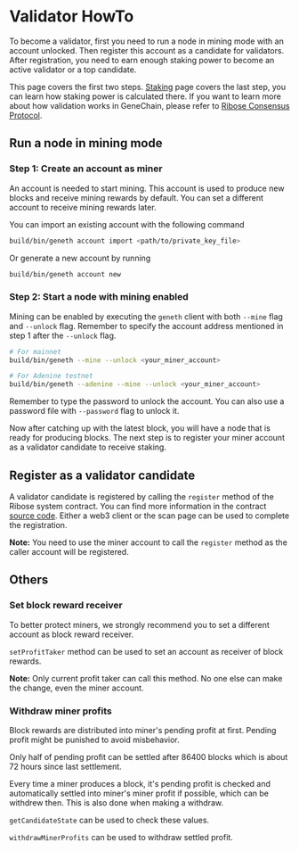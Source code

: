 # Validator HowTo

To become a validator, first you need to run a node in mining mode with an account unlocked. Then register this account as a candidate for validators. After registration, you need to earn enough staking power to become an active validator or a top candidate.

This page covers the first two steps. [Staking](../user-manual/staking.md) page covers the last step, you can learn how staking power is calculated there. If you want to learn more about how validation works in GeneChain, please refer to [Ribose Consensus Protocol](../for-developers/ribose-consensus-protocol.md).

## Run a node in mining mode

### Step 1: Create an account as miner

An account is needed to start mining. This account is used to produce new blocks and receive mining rewards by default. You can set a different account to receive mining rewards later.

You can import an existing account with the following command

```bash
build/bin/geneth account import <path/to/private_key_file>
```

Or generate a new account by running

```bash
build/bin/geneth account new
```

### Step 2: Start a node with mining enabled

Mining can be enabled by executing the `geneth` client with both `--mine` flag and `--unlock` flag. Remember to specify the account address mentioned in step 1 after the `--unlock` flag.

```bash
# For mainnet
build/bin/geneth --mine --unlock <your_miner_account>

# For Adenine testnet
build/bin/geneth --adenine --mine --unlock <your_miner_account>
```

Remember to type the password to unlock the account. You can also use a password file with `--password` flag to unlock it.

Now after catching up with the latest block, you will have a node that is ready for producing blocks. The next step is to register your miner account as a validator candidate to receive staking.

## Register as a validator candidate

A validator candidate is registered by calling the `register` method of the Ribose system contract. You can find more information in the contract [source code](https://github.com/genechain-io/system-contract/blob/master/contracts/Ribose.sol). Either a web3 client or the scan page can be used to complete the registration.

**Note:** You need to use the miner account to call the `register` method as the caller account will be registered.

## Others

### Set block reward receiver

To better protect miners, we strongly recommend you to set a different account as block reward receiver.

`setProfitTaker` method can be used to set an account as receiver of block rewards.

**Note:** Only current profit taker can call this method. No one else can make the change, even the miner account.

### Withdraw miner profits

Block rewards are distributed into miner's pending profit at first. Pending profit might be punished to avoid misbehavior.

Only half of pending profit can be settled after 86400 blocks which is about 72 hours since last settlement.

Every time a miner produces a block, it's pending profit is checked and automatically settled into miner's miner profit if possible, which can be withdrew then. This is also done when making a withdraw.

`getCandidateState` can be used to check these values.

`withdrawMinerProfits` can be used to withdraw settled profit.

